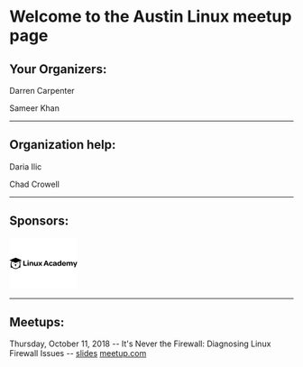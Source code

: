 # Welcome to the Austin Linux meetup page

## Your Organizers:

Darren Carpenter

Sameer Khan

---

## Organization help:

Daria Ilic

Chad Crowell

---

## Sponsors:

[![Linux Academy](LinuxAcademy-logo.png)](https://linuxacademy.com)

---

## Meetups:

Thursday, October 11, 2018 -- It's Never the Firewall: Diagnosing Linux Firewall Issues -- [slides](https://dcarpent74.github.io/reveal.js) [meetup.com](https://www.meetup.com/linuxaustin/events/zqmmhqyxnbpb/)
